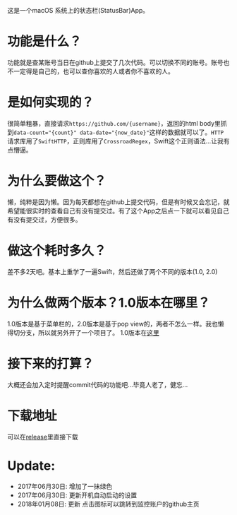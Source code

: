 这是一个macOS 系统上的状态栏(StatusBar)App。

# 功能是什么？
功能就是查某账号当日在github上提交了几次代码。可以切换不同的账号。账号也不一定得是自己的，也可以查你喜欢的人或者你不喜欢的人。

# 是如何实现的？
很简单粗暴，直接请求`https://github.com/{username}`，返回的html body里抓到`data-count="{count}" data-date="{now_date}"`这样的数据就可以了。`HTTP`请求库用了`SwiftHTTP`，正则库用了`CrossroadRegex`，Swift这个正则语法…让我有点懵逼。

# 为什么要做这个？
懒，纯粹是因为懒。因为每天都想在github上提交代码，但是有时候又会忘记，就希望能很实时的查看自己有没有提交过。有了这个App之后点一下就可以看见自己有没有提交过，方便很多。

# 做这个耗时多久？
差不多2天吧。基本上重学了一遍Swift，然后还做了两个不同的版本(1.0, 2.0)

# 为什么做两个版本？1.0版本在哪里？
1.0版本是基于菜单栏的，2.0版本是基于pop view的，两者不怎么一样。我也懒得切分支，所以就另外开了一个项目了。
1.0版本在[这里](https://github.com/zjhch123/GithubStatus)

# 接下来的打算？
大概还会加入定时提醒commit代码的功能吧…毕竟人老了，健忘…

# 下载地址
可以在[release](https://github.com/zjhch123/GithubStatus2/releases)里直接下载

# Update:
* 2017年06月30日: 增加了一抹绿色
* 2017年06月30日: 更新开机自动启动的设置
* 2018年01月08日: 更新 点击图标可以跳转到监控账户的github主页
